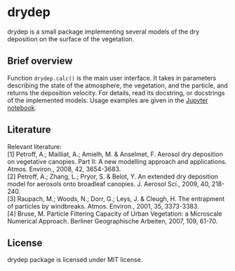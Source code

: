 
drydep
======

drydep is a small package implementing several models of the dry deposition
on the surface of the vegetation.

Brief overview
--------------

Function `drydep.calc()` is the main user interface. It takes in
parameters describing the state of the atmosphere, the vegetation,
and the particle, and returns the deposition velocity.
For details, read its docstring, or docstrings of the implemented models.
Usage examples are given in the [Jupyter notebook](examples.ipynb).


Literature
----------
Relevant literature:  
[1] Petroff, A.; Mailliat, A.; Amielh, M. & Anselmet, F. Aerosol dry deposition
on vegetative canopies. Part II: A new modelling approach and applications.
Atmos. Environ., 2008, 42, 3654-3683.  
[2] Petroff, A.; Zhang, L.; Pryor, S. & Belot, Y. An extended dry deposition
model for aerosols onto broadleaf canopies. J. Aerosol Sci., 2009, 40, 218-240.  
[3] Raupach, M.; Woods, N.; Dorr, G.; Leys, J. & Cleugh, H. The entrapment
of particles by windbreaks. Atmos. Environ., 2001, 35, 3373-3383.  
[4] Bruse, M. Particle Filtering Capacity of Urban Vegetation: a Microscale
Numerical Approach. Berliner Geographische Arbeiten, 2007, 109, 61-70.  


License
-------
drydep package is licensed under MIT license.
